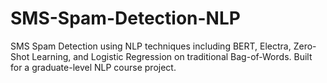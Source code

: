 # SMS-Spam-Detection-NLP
SMS Spam Detection using NLP techniques including BERT, Electra, Zero-Shot Learning, and Logistic Regression on traditional Bag-of-Words. Built for a graduate-level NLP course project.
